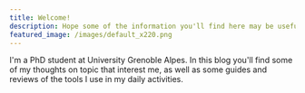 ```yaml
---
title: Welcome!
description: Hope some of the information you'll find here may be useful
featured_image: /images/default_x220.png
---
```




I'm a PhD student at University Grenoble Alpes. 
In this blog you'll find some of my thoughts on topic that interest me, as well as some guides and reviews of the tools I use in my daily activities. 
